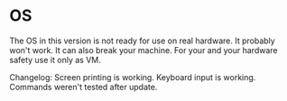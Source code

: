 # OS
The OS in this version is not ready for use on real hardware. It probably won't work. It can also break your machine.
For your and your hardware safety use it only as VM.

Changelog:
Screen printing is working.
Keyboard input is working.
Commands weren't tested after update.
